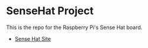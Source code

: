 SenseHat Project
==========================

This is the repo for the Raspberry Pi's Sense Hat board. 

- [Sense Hat Site](https://www.raspberrypi.org/products/sense-hat/)
